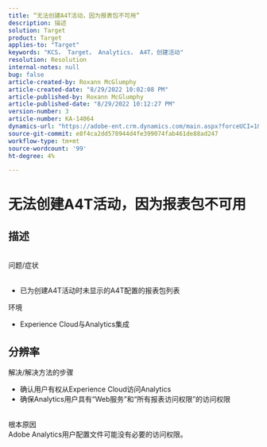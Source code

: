```yaml
---
title: “无法创建A4T活动，因为报表包不可用”
description: 描述
solution: Target
product: Target
applies-to: "Target"
keywords: "KCS， Target， Analytics， A4T，创建活动"
resolution: Resolution
internal-notes: null
bug: false
article-created-by: Roxann McGlumphy
article-created-date: "8/29/2022 10:02:08 PM"
article-published-by: Roxann McGlumphy
article-published-date: "8/29/2022 10:12:27 PM"
version-number: 3
article-number: KA-14064
dynamics-url: "https://adobe-ent.crm.dynamics.com/main.aspx?forceUCI=1&pagetype=entityrecord&etn=knowledgearticle&id=fc0a3834-e627-ed11-9db1-002248086d3d"
source-git-commit: e8f4ca2dd578944d4fe399074fab461de88ad247
workflow-type: tm+mt
source-wordcount: '99'
ht-degree: 4%

---
```


# 无法创建A4T活动，因为报表包不可用

## 描述

<br>问题/症状<br><br>
- 已为创建A4T活动时未显示的A4T配置的报表包列表



环境
- Experience Cloud与Analytics集成



## 分辨率

解决/解决方法的步骤
- 确认用户有权从Experience Cloud访问Analytics
- 确保Analytics用户具有“Web服务”和“所有报表访问权限”的访问权限

<br>根本原因<br>
Adobe Analytics用户配置文件可能没有必要的访问权限。






